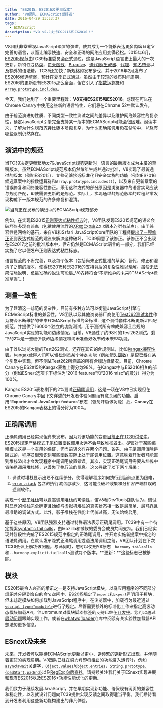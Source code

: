 ```yaml
---
title: "ES2015、ES2016及更高版本"
author: "V8团队，ECMAScript爱好者"
date: 2016-04-29 13:33:37
tags:
  - ECMAScript
description: "V8 v5.2支持ES2015和ES2016！"
---
```

V8团队非常重视JavaScript语言的演进，使其成为一个能够表达更多内容且定义完善的语言，从而让编写快速、安全和正确的网络应用变得轻松。2015年6月，[ES2015规范](https://www.ecma-international.org/ecma-262/6.0/)由TC39标准委员会正式通过，这是JavaScript语言史上最大的一次更新。新特性包括[类](https://developer.mozilla.org/en-US/docs/Web/JavaScript/Reference/Classes)、[箭头函数](https://developer.mozilla.org/en-US/docs/Web/JavaScript/Reference/Functions/Arrow_functions)、[Promise](https://developer.mozilla.org/en-US/docs/Web/JavaScript/Reference/Global_Objects/Promise)、[迭代器/生成器](https://developer.mozilla.org/en-US/docs/Web/JavaScript/Guide/Iterators_and_Generators)、[代理](https://developer.mozilla.org/en-US/docs/Web/JavaScript/Reference/Global_Objects/Proxy)、[知名符号](https://developer.mozilla.org/en-US/docs/Web/JavaScript/Reference/Global_Objects/Symbol#Well-known_symbols)以及额外的语法糖。TC39还加快了新规格的发布步伐，并于2016年2月发布了[ES2016候选草案](https://tc39.es/ecma262/2016/)，预计在夏季正式通过。虽然由于较短的发布时间周期，ES2016的更新没有ES2015那么全面，但它引入了[指数运算符](https://developer.mozilla.org/en-US/docs/Web/JavaScript/Reference/Operators/Arithmetic_Operators#Exponentiation)和[`Array.prototype.includes`](https://developer.mozilla.org/en-US/docs/Web/JavaScript/Reference/Global_Objects/Array/includes)。

<!--truncate-->
今天，我们达到了一个重要里程碑：**V8支持ES2015和ES2016**。您现在可以在Chrome Canary中使用这些新的语言特性，它们将在Chrome 52中默认发布。

由于规范演进的性质、不同类型一致性测试之间的差异以及维护网络兼容性的复杂性，确定JavaScript引擎完全支持某一版本的ECMAScript可能会很困难。阅读本文，了解为什么规范支持比版本号更复杂，为什么正确尾调用仍在讨论中，以及有哪些限制仍然存在。

## 演进中的规范

当TC39决定更频繁地发布JavaScript规范更新时，语言的最新版本成为主要的草稿版本。虽然ECMAScript规范版本仍然每年生成并通过批准，V8实现了最新通过的版本（例如ES2015）、某些足够接近标准化且安全实施的功能（例如ES2016候选草案中的指数运算符和`Array.prototype.includes()`），以及来自更新草案的错误修复和网络兼容性修正。采用这种方式的部分原因是浏览器中的语言实现应该与规范匹配，即使需要更新的是规范。实际上，实现通过的规范版本的过程经常发现构成下一版本规范的许多修复和澄清。

![当前正在发布的演进中的ECMAScript规范部分](/_img/modern-javascript/shipped-features.png)

例如，在实现ES2015[正则表达式粘性标志](https://developer.mozilla.org/en-US/docs/Web/JavaScript/Reference/Global_Objects/RegExp/sticky)时，V8团队发现ES2015规范的语义会破坏许多现有站点（包括使用流行的[XRegExp库](https://github.com/slevithan/xregexp)2.x.x版本的所有站点）。由于兼容性是网络的基石，来自V8和Safari JavaScriptCore团队的工程师[提出了一项修正](https://github.com/tc39/ecma262/pull/511)正则表达式规范的建议来解决这种破坏，TC39同意了该修正。该修正不会出现在ES2017之前的批准版本中，但它仍然是ECMAScript语言的一部分，我们已经实施了它以便发布正则表达式粘性标志。

语言规范的不断完善，以及每个版本（包括尚未正式批准的草案）替代、修正和澄清了之前的版本，使得ES2015和ES2016的支持背后的复杂性难以理解。虽然无法简洁地说明，但最准确的说法可能是_V8支持符合“不断维护的未来ECMAScript标准草案”_！

## 测量一致性

为了理清这一规范的复杂性，目前有多种方法可以衡量JavaScript引擎与ECMAScript标准的兼容性。V8团队以及其他浏览器厂商使用[Test262测试套件](https://github.com/tc39/test262)作为符合不断维护的未来ECMAScript标准的金标准。这个测试套件不断更新以匹配规范，并提供了16000个独立的功能测试，用于测试所有构成兼容且合规的JavaScript实现的功能和边缘情况。目前，V8通过了约98%的Test262测试，剩下的2%是一些极少数的边缘情况和尚未准备好发布的未来ES功能。

由于难以浏览大量的Test262测试，还存在其它的合规测试，比如[Kangax兼容性表](http://kangax.github.io/compat-table/ES2015/)。Kangax使得人们可以轻松浏览某个特定功能（例如[箭头函数](https://developer.mozilla.org/en-US/docs/Web/JavaScript/Reference/Functions/Arrow_functions)）是否已经在某个引擎中实现，但不测试Test262所涵盖的所有合规边缘情况。目前，Chrome Canary在ES2015的Kangax表格上得分为98%，在Kangax中与ES2016相关的部分（例如ESnext选项卡下标注为“2016 features”和“2016 misc”的部分）得分为100%。

Kangax ES2015表格剩下的2%测试[正确尾调用](http://www.2ality.com/2015/06/tail-call-optimization.html)，这是一项在V8中已实现但在Chrome Canary中因下文详述的开发者体验问题而有意关闭的功能。启用“Experimental JavaScript features”标志（强制开启该功能）后，Canary在ES2015的Kangax表格上的得分将为100%。

## 正确尾调用

正确尾调用已经实现但尚未发布，因为对该功能的变更[目前正在TC39讨论中](https://github.com/tc39/proposal-ptc-syntax)。ES2015规定严格模式下尾位置函数调用永远不会导致堆栈溢出。尽管对于某些编程模式这是一个有用的保证，但当前语义存在两个问题。首先，由于尾调用消除是隐式的，[程序员很难识别](http://2ality.com/2015/06/tail-call-optimization.html#checking-whether-a-function-call-is-in-a-tail-position)哪些函数实际上处于尾调用位置。这意味着开发者可能直到堆栈溢出才会发现程序中尾调用放置错误。其次，实现正确尾调用需要从堆栈中省略尾调用堆栈帧，这丢失了执行流的信息。这又导致了以下两个后果：

1. 调试时堆栈显示出现不连续部分，使得理解程序如何执行到当前点更为困难，
2. [`error.stack`](https://developer.mozilla.org/en-US/docs/Web/JavaScript/Reference/Global_Objects/Error/Stack) 包含的执行流信息减少，这可能会破坏收集和分析客户端错误的遥测软件。

实现一个[影子堆栈](https://bugs.webkit.org/attachment.cgi?id=274472&action=review)可以提高调用堆栈的可读性，但V8和DevTools团队认为，调试时显示的堆栈完全确定且始终与虚拟机堆栈的真实状态相一致是最简单、最可靠且最准确的调试方式。此外，影子堆栈在性能上代价过高，无法始终启用。

基于这些原因，V8团队强烈支持通过特殊语法表示正确尾调用。TC39中有一个待定提案[syntactic tail calls](https://github.com/tc39/proposal-ptc-syntax)，由Mozilla和微软的委员会成员共同支持。我们已经实现并阶段性完成了ES2015规范中指定的正确尾调用，并开始实施新提案中指定的语法尾调用。在默认发布隐式正确尾调用或语法尾调用之前，V8团队计划在下次TC39会议上解决该问题。与此同时，您可以使用V8标志`--harmony-tailcalls`和`--harmony-explicit-tailcalls`测试每个版本。**更新：**这些标志已被移除。

## 模块

ES2015最令人兴奋的承诺之一是支持JavaScript模块，以将应用程序的不同部分组织并分隔到各自的命名空间中。ES2015规定了[`import`](https://developer.mozilla.org/en-US/docs/Web/JavaScript/Reference/Statements/import)和[`export`](https://developer.mozilla.org/en-US/docs/Web/JavaScript/Reference/Statements/export)声明用于模块，但未规定模块如何加载到JavaScript程序中。在浏览器中，加载行为最近通过[`<script type="module">`](https://blog.whatwg.org/js-modules)进行了规定。尽管需要额外的标准化工作来指定高级动态模块加载API，但Chromium对模块脚本标签的支持已经在[开发中](https://groups.google.com/a/chromium.org/d/msg/blink-dev/uba6pMr-jec/tXdg6YYPBAAJ)。您可以通过[启动问题](https://bugs.chromium.org/p/v8/issues/detail?id=1569)跟踪实现工作，或者在[whatwg/loader](https://github.com/whatwg/loader)仓库中阅读有关实验性加载器API想法的更多信息。

## ESnext及未来

未来，开发者可以期待ECMAScript更新以更小、更频繁的更新形式出现，并伴随着更短的实现周期。V8团队已经在努力将即将推出的功能带入运行时，例如[`async`/`await`](https://github.com/tc39/ecmascript-asyncawait)关键字，[`Object.values`](https://developer.mozilla.org/en-US/docs/Web/JavaScript/Reference/Global_Objects/Object/values)/[`Object.entries`](https://developer.mozilla.org/en-US/docs/Web/JavaScript/Reference/Global_Objects/Object/entries)，[`String.prototype.{padStart,padEnd}`](http://tc39.es/proposal-string-pad-start-end/)以及[RegExp向后查找](/blog/regexp-lookbehind-assertions)。请持续关注我们关于ESnext实现进展和现有ES2015以及ES2016+功能性能优化的更新。

我们致力于继续发展JavaScript，并在早期实现新功能、确保现有网页的兼容性和稳定性，以及就设计问题向TC39提供实现反馈之间取得适当平衡。我们期待看到开发者利用这些新功能构建出的非凡体验。
